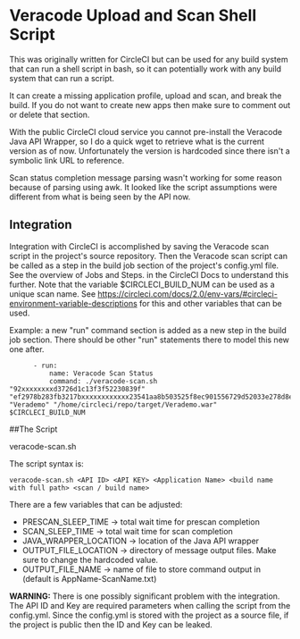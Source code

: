 # Veracode Upload and Scan Shell Script
This was originally written for CircleCI but can be used for any build system that can run a shell script in bash, so it can potentially work with any build system that can run a script.

It can create a missing application profile, upload and scan, and break the build. If you do not want to create new apps then make sure to comment out or delete that section.

With the public CircleCI cloud service you cannot pre-install the Veracode Java API Wrapper, so I do a quick wget to retrieve what is the current version as of now. Unfortunately the version is hardcoded since there isn't a symbolic link URL to reference.

Scan status completion message parsing wasn't working for some reason because of parsing using awk. It looked like the script assumptions were different from what is being seen by the API now.
 

## Integration

Integration with CircleCI is accomplished by saving the Veracode scan script in the project's source repository. Then the Veracode scan script can be called as a step in the build job section of the project's config.yml file. See the overview of Jobs and Steps. in the CircleCI Docs to understand this further. Note that the variable $CIRCLECI_BUILD_NUM can be used as a unique scan name. See https://circleci.com/docs/2.0/env-vars/#circleci-environment-variable-descriptions for this and other variables that can be used.

Example: a new "run" command section is added as a new step in the build job section. There should be other "run" statements there to model this new one after.

```
      - run:
          name: Veracode Scan Status
          command: ./veracode-scan.sh "92xxxxxxxxd3726d1c13f3f52230839f" "ef2978b283fb3217bxxxxxxxxxxxx23541aa8b503525f8ec901556729d52033e278d8e1a38cbf2b82bc3d3838de95489701337c729070d1cc23481d689bde229" "Verademo" "/home/circleci/repo/target/Verademo.war" $CIRCLECI_BUILD_NUM
```

##The Script

veracode-scan.sh

The script syntax is:

```veracode-scan.sh <API ID> <API KEY> <Application Name> <build name with full path> <scan / build name>```

There are a few variables that can be adjusted:

* PRESCAN_SLEEP_TIME -> total wait time for prescan completion
* SCAN_SLEEP_TIME -> total wait time for scan completion
* JAVA_WRAPPER_LOCATION -> location of the Java API wrapper
* OUTPUT_FILE_LOCATION -> directory of message output files. Make sure to change the hardcoded value.
* OUTPUT_FILE_NAME -> name of file to store command output in (default is AppName-ScanName.txt)

**WARNING:** There is one possibly significant problem with the integration. The API ID and Key are required parameters when calling the script from the config.yml. Since the config.yml is stored with the project as a source file, if the project is public then the ID and Key can be leaked.
